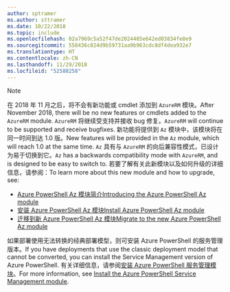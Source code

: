 ```yaml
---
author: sptramer
ms.author: sttramer
ms.date: 10/22/2018
ms.topic: include
ms.openlocfilehash: 02a7969c5a52f47de2024485e642ed03834fe8e9
ms.sourcegitcommit: 558436c824d9b59731aa9b963cdc8df4dea932e7
ms.translationtype: HT
ms.contentlocale: zh-CN
ms.lasthandoff: 11/29/2018
ms.locfileid: "52588258"
---
```

> [!NOTE]
> 
> <span data-ttu-id="34b06-101">在 2018 年 11 月之后，将不会有新功能或 cmdlet 添加到 `AzureRM` 模块。</span><span class="sxs-lookup"><span data-stu-id="34b06-101">After November 2018, there will be no new features or cmdlets added to the `AzureRM` module.</span></span> <span data-ttu-id="34b06-102">`AzureRM` 将继续受支持并接收 bug 修复。</span><span class="sxs-lookup"><span data-stu-id="34b06-102">`AzureRM` will continue to be supported and receive bugfixes.</span></span> <span data-ttu-id="34b06-103">新功能将提供到 `Az` 模块中，该模块将在同一时间到达 1.0 版。</span><span class="sxs-lookup"><span data-stu-id="34b06-103">New features will be provided in the `Az` module, which will reach 1.0 at the same time.</span></span> <span data-ttu-id="34b06-104">`Az` 具有与 `AzureRM` 的向后兼容性模式，已设计为易于切换到它。</span><span class="sxs-lookup"><span data-stu-id="34b06-104">`Az` has a backwards compatibility mode with `AzureRM`, and is designed to be easy to switch to.</span></span> <span data-ttu-id="34b06-105">若要了解有关此新模块以及如何升级的详细信息，请参阅：</span><span class="sxs-lookup"><span data-stu-id="34b06-105">To learn more about this new module and how to upgrade, see:</span></span>
>
> * [<span data-ttu-id="34b06-106">Azure PowerShell Az 模块简介</span><span class="sxs-lookup"><span data-stu-id="34b06-106">Introducing the Azure PowerShell Az module</span></span>](/powershell/azure/new-azureps-module-az)
> * [<span data-ttu-id="34b06-107">安装 Azure PowerShell Az 模块</span><span class="sxs-lookup"><span data-stu-id="34b06-107">Install Azure PowerShell Az module</span></span>](/powershell/azure/install-az-ps)
> * [<span data-ttu-id="34b06-108">迁移到新 Azure PowerShell Az 模块</span><span class="sxs-lookup"><span data-stu-id="34b06-108">Migrate to the new Azure PowerShell Az module</span></span>](/powershell/azure/migrate-from-azurerm-to-az)
>
> <span data-ttu-id="34b06-109">如果部署使用无法转换的经典部署模型，则可安装 Azure PowerShell 的服务管理版本。</span><span class="sxs-lookup"><span data-stu-id="34b06-109">If you have deployments that use the classic deployment model that cannot be converted, you can install the Service Management version of Azure PowerShell.</span></span> <span data-ttu-id="34b06-110">有关详细信息，请参阅[安装 Azure PowerShell 服务管理模块](/powershell/azure/servicemanagement/install-azure-ps)。</span><span class="sxs-lookup"><span data-stu-id="34b06-110">For more information, see [Install the Azure PowerShell Service Management module](/powershell/azure/servicemanagement/install-azure-ps).</span></span>
